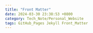 ```yaml
---
title: "Front Matter"
date: 2024-03-30 23:38:53 +0800
category: Tech_Note/Personal_Website
tags: GitHub_Pages Jekyll Front_Matter
---
```


<!--Front Matter 简介-->
<!--可以保存元数据，使用 Liquid 访问-->
<!--使用defaults 自动填写-->
<!--Categories and Tags-->
<!--目录和标签的逻辑分类-->
<!--目录会影响 post 路径，没有目录的文章路径-->
<!--目录建议用一个，用分隔划分层次，方便生成索引-->
<!--标签很多个-->
<!--索引生成->
<!--Liquid 的简单语法-->
<!--To Be Continue-->
<!--更多约定还是参考 Jekyll-->
<!--Jekyll 使用这些自动分类，但是 Minimal Mistake 不是-->
<!--front 信息-->
<!--defaults 信息-->
<!--title 覆盖文件名，路径问题，起名建议-->
<!--分类管理建议-->
<!--pages 的处理方式-->
<!--其他类别，例如写一本书，就可以建立一个新的类别-->
<!--使用初始化工具可以，但是理解每一行配置更重要，所以一行一行抄也是一个办法-->